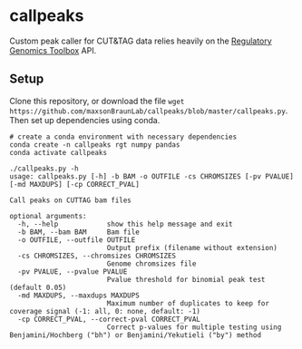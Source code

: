 # callpeaks

Custom peak caller for CUT&amp;TAG data relies heavily on the [Regulatory Genomics Toolbox](https://github.com/CostaLab/reg-gen) API. 

## Setup

Clone this repository, or download the file `wget https://github.com/maxsonBraunLab/callpeaks/blob/master/callpeaks.py`. Then set up dependencies using conda.

```
# create a conda environment with necessary dependencies
conda create -n callpeaks rgt numpy pandas
conda activate callpeaks

./callpeaks.py -h
usage: callpeaks.py [-h] -b BAM -o OUTFILE -cs CHROMSIZES [-pv PVALUE] [-md MAXDUPS] [-cp CORRECT_PVAL]

Call peaks on CUTTAG bam files

optional arguments:
  -h, --help            show this help message and exit
  -b BAM, --bam BAM     Bam file
  -o OUTFILE, --outfile OUTFILE
                        Output prefix (filename without extension)
  -cs CHROMSIZES, --chromsizes CHROMSIZES
                        Genome chromsizes file
  -pv PVALUE, --pvalue PVALUE
                        Pvalue threshold for binomial peak test (default 0.05)
  -md MAXDUPS, --maxdups MAXDUPS
                        Maximum number of duplicates to keep for coverage signal (-1: all, 0: none, default: -1)
  -cp CORRECT_PVAL, --correct-pval CORRECT_PVAL
                        Correct p-values for multiple testing using Benjamini/Hochberg ("bh") or Benjamini/Yekutieli ("by") method
```

